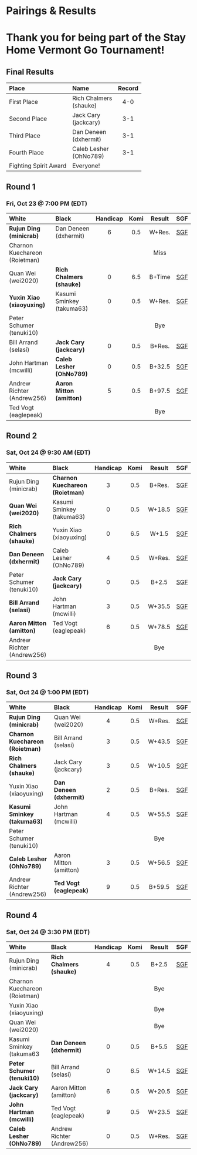 # Pairings & Results

# Thank you for being part of the Stay Home Vermont Go Tournament!

## Final Results

| Place                      | Name                                               | Record | 
|:-----                      |:-----                                              |:--------:|
| First Place            | Rich Chalmers <br/>(shauke)                    | 4-0      |
| Second Place            | Jack Cary <br/>(jackcary)                    | 3-1     |
| Third Place            | Dan Deneen	<br/>(dxhermit)                     | 3-1      |
| Fourth Place            | Caleb Lesher <br/>(OhNo789)                    | 3-1      |
| Fighting Spirit Award            | Everyone!                    | |


## Round 1
### Fri, Oct 23 @	7:00 PM (EDT)

| White                      | Black                                              | Handicap | Komi | Result | SGF |
|:-----                      |:-----                                              |:--------:|:----:|:------:|:---:|
| **Rujun Ding <br/>(minicrab)**         | Dan Deneen	<br/>(dxhermit)             | 6        | 0.5  | W+Res. |  [SGF](/assets/sgf/r1/minicrab-dxhermit.sgf)   |
| Charnon Kuechareon <br/>(Roietman)     |                                        |          |      | Miss   |      |
| Quan Wei <br/>(wei2020)                | **Rich Chalmers <br/>(shauke)**        | 0        | 6.5  | B+Time | [SGF](/assets/sgf/r1/wei2020-shauke.sgf)    |
| **Yuxin Xiao <br/>(xiaoyuxing)**       | Kasumi Sminkey <br/>(takuma63)         | 0        | 0.5  | W+Res. | [SGF](/assets/sgf/r1/xiaoyuxing-takuma63.sgf)    |
| Peter Schumer <br/>(tenuki10)          |                                        |          |      | Bye    |     |
| Bill Arrand <br/>(selasi)              | **Jack Cary <br/>(jackcary)**          | 0        | 0.5  | B+Res. | [SGF](/assets/sgf/r1/selasi-jackcary.sgf)    |
| John Hartman <br/>(mcwilli)            | **Caleb Lesher <br/>(OhNo789)**        | 0        | 0.5  | B+32.5 | [SGF](/assets/sgf/r1/mcwilli-OhNo789.sgf)    |
| Andrew Richter <br/>(Andrew256)        | **Aaron Mitton <br/>(amitton)**        | 5        | 0.5  | B+97.5 | [SGF](/assets/sgf/r1/Andrew256-amitton.sgf)    |
| Ted Vogt <br/>(eaglepeak)              |                                        |          |      | Bye    |     |

## Round 2
### Sat, Oct 24	@ 9:30 AM (EDT)

| White                      | Black                                                 | Handicap | Komi | Result | SGF |
|:-----                      |:-----                                                 |:--------:|:----:|:------:|:---:|
| Rujun Ding <br/>(minicrab)          | **Charnon Kuechareon <br/>(Roietman)**       | 3        | 0.5  | B+Res. | [SGF](/assets/sgf/r2/minicrab-roietman.sgf)     |
| **Quan Wei <br/>(wei2020)**         | Kasumi Sminkey <br/>(takuma63)               | 0        | 0.5  | W+18.5 | [SGF](/assets/sgf/r2/wei2020-takuma63.sgf)    |
| **Rich Chalmers <br/>(shauke)**     | Yuxin Xiao <br/>(xiaoyuxing)                 | 0        | 6.5  | W+1.5  | [SGF](/assets/sgf/r2/shauke-xiaoyuxing.sgf)    |
| **Dan Deneen	<br/>(dxhermit)**     | Caleb Lesher <br/>(OhNo789)                  | 4        | 0.5  | W+Res. | [SGF](/assets/sgf/r2/dxhermit-OhNo789.sgf)    |
| Peter Schumer <br/>(tenuki10)       | **Jack Cary <br/>(jackcary)**                | 0        | 0.5  | B+2.5  | [SGF](/assets/sgf/r2/tenuki10-jackcary.sgf)    |
| **Bill Arrand <br/>(selasi)**       | John Hartman <br/>(mcwilli)                  | 3        | 0.5  | W+35.5 | [SGF](/assets/sgf/r2/selasi-mcwilli.sgf)   |
| **Aaron Mitton <br/>(amitton)**     | Ted Vogt <br/>(eaglepeak)                    | 6        | 0.5  | W+78.5 | [SGF](/assets/sgf/r2/amitton-eaglepeak.sgf)   |
| Andrew Richter <br/>(Andrew256)     |                                              |          |      | Bye    |     |



## Round 3
### Sat, Oct 24	@ 1:00 PM (EDT)

| White                      | Black                                                 | Handicap | Komi | Result | SGF |
|:-----                      |:-----                                                 |:--------:|:----:|:------:|:---:|
| **Rujun Ding <br/>(minicrab)**          | Quan Wei <br/>(wei2020)                  | 4        | 0.5  | W+Res.       | [SGF](/assets/sgf/r3/wei2020-minicrab.sgf)    |
| **Charnon Kuechareon <br/>(Roietman)**  | Bill Arrand <br/>(selasi)                | 3        | 0.5  | W+43.5       | [SGF](/assets/sgf/r3/roietman-selasi.sgf)      |
| **Rich Chalmers <br/>(shauke)**         | Jack Cary <br/>(jackcary)                | 3        | 0.5  | W+10.5       | [SGF](/assets/sgf/r3/shauke-jackcary.sgf)      |
| Yuxin Xiao <br/>(xiaoyuxing)            | **Dan Deneen	<br/>(dxhermit)**          | 2        | 0.5  | B+Res.       | [SGF](/assets/sgf/r3/xiaoyuxing-dxhermit.sgf)      |
| **Kasumi Sminkey <br/>(takuma63)**      | John Hartman <br/>(mcwilli)              | 4        | 0.5  | W+55.5       | [SGF](/assets/sgf/r3/takuma63-mcwilli.sgf)      |
| Peter Schumer <br/>(tenuki10)           |                                          |          |      | Bye          |     |
| **Caleb Lesher <br/>(OhNo789)**         | Aaron Mitton <br/>(amitton)              | 3        | 0.5  | W+56.5       | [SGF](/assets/sgf/r3/OhNo789-amitton.sgf)      |
| Andrew Richter <br/>(Andrew256)         | **Ted Vogt <br/>(eaglepeak)**            | 9        | 0.5  | B+59.5       | [SGF](/assets/sgf/r3/Andrew256-eaglepeak.sgf)      |


## Round 4
### Sat, Oct 24	@ 3:30 PM (EDT)

| White                      | Black                                                 | Handicap | Komi | Result | SGF |
|:-----                      |:-----                                                 |:--------:|:----:|:------:|:---:|
| Rujun Ding <br/>(minicrab)          | **Rich Chalmers <br/>(shauke)**              | 4        | 0.5  | B+2.5  | [SGF](/assets/sgf/r4/minicrab-shauke.sgf)      |
| Charnon Kuechareon <br/>(Roietman)  |                                              |          |      |    Bye |     |
| Yuxin Xiao <br/>(xiaoyuxing)        |                                              |          |      |    Bye |     |
| Quan Wei <br/>(wei2020)             |                                              |          |      |    Bye |     |
| Kasumi Sminkey <br/>(takuma63       | **Dan Deneen	<br/>(dxhermit)**              | 0        | 0.5  |  B+5.5 | [SGF](/assets/sgf/r4/takuma63-dxhermit.sgf)     |
| **Peter Schumer <br/>(tenuki10)**   | Bill Arrand <br/>(selasi)                    | 0        | 6.5  | W+14.5 | [SGF](/assets/sgf/r4/tenuki10-selasi.sgf)    |
| **Jack Cary <br/>(jackcary)**       | Aaron Mitton <br/>(amitton)                  | 6        | 0.5  | W+20.5 | [SGF](/assets/sgf/r4/jackcary-amitton.sgf)    |
| **John Hartman <br/>(mcwilli)**     | Ted Vogt <br/>(eaglepeak)                    | 9        | 0.5  | W+23.5 | [SGF](/assets/sgf/r4/mcwilli-eaglepeak.sgf)    |
| **Caleb Lesher <br/>(OhNo789)**     | Andrew Richter <br/>(Andrew256)              | 0        | 0.5  | W+Res. | [SGF](/assets/sgf/r4/OhNo789-Andrew256.sgf)    |

